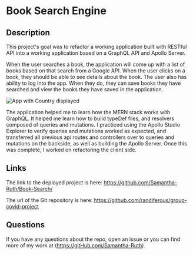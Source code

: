 # Book Search Engine


## Description

This project's goal was to refactor a working application built with RESTful API into a working application based on a GraphQL API and Apollo Server.   

When the user searches a book, the application will come up with a list of books based on that search from a Google API. When the user clicks on a book,  they should be able to see details about the book.  The user also has ability to log into the app.  When they do, they can save books they have searched and view the books they have saved in the application.  


![App with Country displayed](https://user-images.githubusercontent.com/64170123/171307462-5df3cd3d-3039-49b6-8940-c78743756b16.jpg)


The application helped me to learn how the MERN stack works with GraphQL.  It helped me learn how to build typeDef files, and resolvers composed of queries and mutations.  I practiced using the Apollo Studio Explorer to verify queries and mutations worked as expected, and transferred all previous api routes and controllers over to queries and mutations on the backside, as well as building the Apollo Server.  Once this was complete, I worked on refactoring the client side. 

## Links
The link to the deployed project is here: https://github.com/Samantha-Ruth/Book-Search/

The url of the Git repository is here: https://github.com/randiferous/group-covid-project

## Questions

If you have any questions about the repo, open an issue or you can find more of my work at (https://gitHub.com/Samantha-Ruth).

